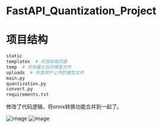 # FastAPI_Quantization_Project
# 项目结构
```bash
static
templates  # 存放前端页面
temp  # 存放量化后的模型文件
uploads  # 存放用户上传的模型文件
main.py
quantization.py
convert.py
requirements.txt
```
修改了代码逻辑，将onnx转换功能合并到一起了。  

![image](https://github.com/user-attachments/assets/02157044-25b8-4c2b-ad45-4c6f1d75c742)
![image](https://github.com/user-attachments/assets/f823c88b-344c-4dc7-8bf7-72703803871d)
